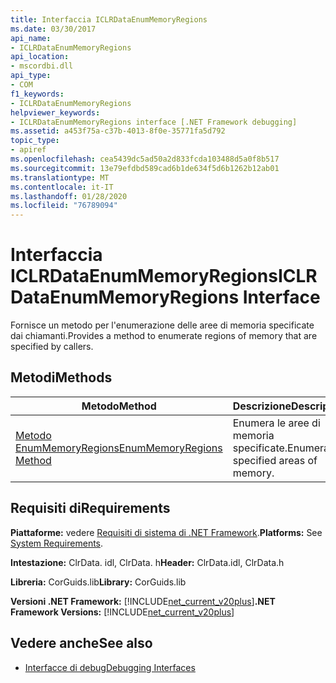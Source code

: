 ```yaml
---
title: Interfaccia ICLRDataEnumMemoryRegions
ms.date: 03/30/2017
api_name:
- ICLRDataEnumMemoryRegions
api_location:
- mscordbi.dll
api_type:
- COM
f1_keywords:
- ICLRDataEnumMemoryRegions
helpviewer_keywords:
- ICLRDataEnumMemoryRegions interface [.NET Framework debugging]
ms.assetid: a453f75a-c37b-4013-8f0e-35771fa5d792
topic_type:
- apiref
ms.openlocfilehash: cea5439dc5ad50a2d833fcda103488d5a0f8b517
ms.sourcegitcommit: 13e79efdbd589cad6b1de634f5d6b1262b12ab01
ms.translationtype: MT
ms.contentlocale: it-IT
ms.lasthandoff: 01/28/2020
ms.locfileid: "76789094"
---
```

# <a name="iclrdataenummemoryregions-interface"></a><span data-ttu-id="69052-102">Interfaccia ICLRDataEnumMemoryRegions</span><span class="sxs-lookup"><span data-stu-id="69052-102">ICLRDataEnumMemoryRegions Interface</span></span>
<span data-ttu-id="69052-103">Fornisce un metodo per l'enumerazione delle aree di memoria specificate dai chiamanti.</span><span class="sxs-lookup"><span data-stu-id="69052-103">Provides a method to enumerate regions of memory that are specified by callers.</span></span>  
  
## <a name="methods"></a><span data-ttu-id="69052-104">Metodi</span><span class="sxs-lookup"><span data-stu-id="69052-104">Methods</span></span>  
  
|<span data-ttu-id="69052-105">Metodo</span><span class="sxs-lookup"><span data-stu-id="69052-105">Method</span></span>|<span data-ttu-id="69052-106">Descrizione</span><span class="sxs-lookup"><span data-stu-id="69052-106">Description</span></span>|  
|------------|-----------------|  
|[<span data-ttu-id="69052-107">Metodo EnumMemoryRegions</span><span class="sxs-lookup"><span data-stu-id="69052-107">EnumMemoryRegions Method</span></span>](iclrdataenummemoryregions-enummemoryregions-method.md)|<span data-ttu-id="69052-108">Enumera le aree di memoria specificate.</span><span class="sxs-lookup"><span data-stu-id="69052-108">Enumerates specified areas of memory.</span></span>|  
  
## <a name="requirements"></a><span data-ttu-id="69052-109">Requisiti di</span><span class="sxs-lookup"><span data-stu-id="69052-109">Requirements</span></span>  
 <span data-ttu-id="69052-110">**Piattaforme:** vedere [Requisiti di sistema di .NET Framework](../../../../docs/framework/get-started/system-requirements.md).</span><span class="sxs-lookup"><span data-stu-id="69052-110">**Platforms:** See [System Requirements](../../../../docs/framework/get-started/system-requirements.md).</span></span>  
  
 <span data-ttu-id="69052-111">**Intestazione:** ClrData. idl, ClrData. h</span><span class="sxs-lookup"><span data-stu-id="69052-111">**Header:** ClrData.idl, ClrData.h</span></span>  
  
 <span data-ttu-id="69052-112">**Libreria:** CorGuids.lib</span><span class="sxs-lookup"><span data-stu-id="69052-112">**Library:** CorGuids.lib</span></span>  
  
 <span data-ttu-id="69052-113">**Versioni .NET Framework:** [!INCLUDE[net_current_v20plus](../../../../includes/net-current-v20plus-md.md)]</span><span class="sxs-lookup"><span data-stu-id="69052-113">**.NET Framework Versions:** [!INCLUDE[net_current_v20plus](../../../../includes/net-current-v20plus-md.md)]</span></span>  
  
## <a name="see-also"></a><span data-ttu-id="69052-114">Vedere anche</span><span class="sxs-lookup"><span data-stu-id="69052-114">See also</span></span>

- [<span data-ttu-id="69052-115">Interfacce di debug</span><span class="sxs-lookup"><span data-stu-id="69052-115">Debugging Interfaces</span></span>](debugging-interfaces.md)

